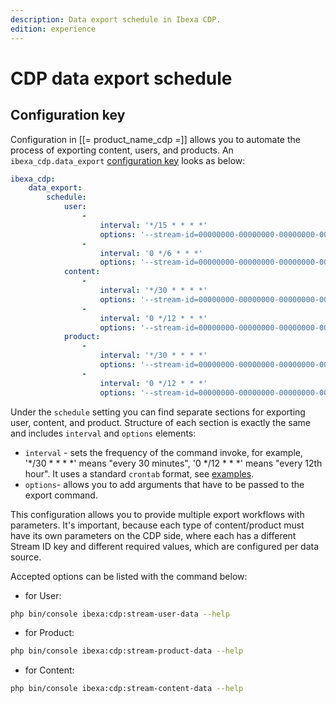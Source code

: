 ```yaml
---
description: Data export schedule in Ibexa CDP.
edition: experience
---
```


# CDP data export schedule

## Configuration key

Configuration in [[= product_name_cdp =]] allows you to automate the process of exporting content, users, and products.
An `ibexa_cdp.data_export` [configuration key](configuration.md#configuration-files) looks as below:

```yaml
ibexa_cdp:
    data_export:
        schedule:
            user:
                -
                    interval: '*/15 * * * *'
                    options: '--stream-id=00000000-00000000-00000000-00000000 --user-content-type=user --no-draft'
                -
                    interval: '0 */6 * * *'
                    options: '--stream-id=00000000-00000000-00000000-00000000 --user-content-type=user --no-draft'
            content:
                -
                    interval: '*/30 * * * *'
                    options: '--stream-id=00000000-00000000-00000000-00000000 --content-type=article --no-draft'
                -
                    interval: '0 */12 * * *'
                    options: '--stream-id=00000000-00000000-00000000-00000000 --content-type=article --no-draft'
            product:
                -
                    interval: '*/30 * * * *'
                    options: '--stream-id=00000000-00000000-00000000-00000000 --product-type=computer --no-draft'
                -
                    interval: '0 */12 * * *'
                    options: '--stream-id=00000000-00000000-00000000-00000000 --product-type=computer --no-draft'
```

Under the `schedule` setting you can find separate sections for exporting user, content, and product.
Structure of each section is exactly the same and includes `interval` and `options` elements:

- `interval` - sets the frequency of the command invoke, for example, '*/30 * * * *' means "every 30 minutes", '0 */12 * * *' means "every 12th hour".
It uses a standard `crontab` format, see [examples](https://crontab.guru/examples.html).
- `options`- allows you to add arguments that have to be passed to the export command.

This configuration allows you to provide multiple export workflows with parameters.
It's important, because each type of content/product must have its own parameters on the CDP side, where each has a different Stream ID key and different required values, which are configured per data source.

Accepted options can be listed with the command below:

* for User:

```bash
php bin/console ibexa:cdp:stream-user-data --help
```

* for Product:

```bash
php bin/console ibexa:cdp:stream-product-data --help
```

* for Content:

```bash
php bin/console ibexa:cdp:stream-content-data --help
```
